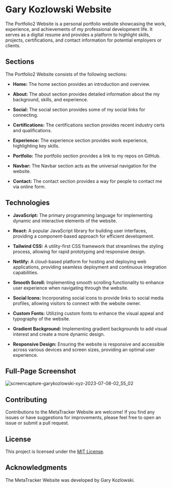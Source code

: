# Gary Kozlowski Website

The Portfolio2 Website is a personal portfolio website showcasing the work, experience, and achievements of my professional development life. It serves as a digital resume and provides a platform to highlight skills, projects, certifications, and contact information for potential employers or clients.

## Sections

The Portfolio2 Website consists of the following sections:
<ul>
<li><p><b>Home:</b> The home section provides an introduction and overview.</p></li>
<li><p><b>About:</b> The about section provides detailed information about the my background, skills, and experience.</p></li>
<li><p><b>Social:</b> The social section provides some of my social links for connecting.</p></li>
<li><p><b>Certifications:</b> The certifications section provides recent industry certs and qualifications.</p></li>
<li><p><b>Experience:</b> The experience section provides work experience, highlighting key skills.</p></li>
<li><p><b>Portfolio:</b> The portfolio section provides a link to my repos on GitHub.</p></li>
<li><p><b>Navbar:</b> The Navbar section acts as the universal navigation for the website.</p></li>
<li><p><b>Contact:</b> The contact section provides a way for people to contact me via online form.</p></li>
</ul>


## Technologies
<ul>
  <li><p><b>JavaScript: </b> The primary programming language for implementing dynamic and interactive elements of the website.</p></li>
<li><p><b>React:</b>  A popular JavaScript library for building user interfaces, providing a component-based approach for efficient development.</p></li>
<li><p><b>Tailwind CSS:</b>  A utility-first CSS framework that streamlines the styling process, allowing for rapid prototyping and responsive design.</p></li>
<li><p><b>Netlify:</b>  A cloud-based platform for hosting and deploying web applications, providing seamless deployment and continuous integration capabilities.</p></li>
<li><p><b>Smooth Scroll:</b>  Implementing smooth scrolling functionality to enhance user experience when navigating through the website.</p></li>
<li><p><b>Social Icons:</b>  Incorporating social icons to provide links to social media profiles, allowing visitors to connect with the website owner.</p></li>
<li><p><b>Custom Fonts:</b>  Utilizing custom fonts to enhance the visual appeal and typography of the website.</p></li>
<li><p><b>Gradient Background:</b>  Implementing gradient backgrounds to add visual interest and create a more dynamic design.</p></li>
<li><p><b>Responsive Design:</b>  Ensuring the website is responsive and accessible across various devices and screen sizes, providing an optimal user experience.</p></li>
</ul>


## Full-Page Screenshot  
![screencapture-garykozlowski-xyz-2023-07-08-02_55_02](https://github.com/gkozlowskidesign/Portfolio2_Website/assets/82541715/a13ee73e-115e-4b98-bac6-b6837e5942e5)

  <h2>Contributing</h2>
  <p>Contributions to the MetaTracker Website are welcome! If you find any issues or have suggestions for improvements, please feel free to open an issue or submit a pull request.</p>

  <h2>License</h2>
  <p>This project is licensed under the <a href="LICENSE">MIT License</a>.</p>

  <h2>Acknowledgments</h2>
  <p>The MetaTracker Website was developed by Gary Kozlowski.</p>
</body>
